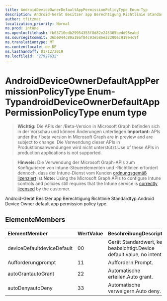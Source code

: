 ```yaml
---
title: AndroidDeviceOwnerDefaultAppPermissionPolicyType Enum-Typ
description: Android-Gerät Besitzer app Berechtigung Richtlinie Standardtyp.
author: tfitzmac
localization_priority: Normal
ms.prod: intune
ms.openlocfilehash: fb03710edb29954355f8d82e245365bedd98eabd
ms.sourcegitcommit: 36be044c89a19af84c93e586e22200ec919e4c9f
ms.translationtype: MT
ms.contentlocale: de-DE
ms.lasthandoff: 01/12/2019
ms.locfileid: "27927632"
---
```

# <a name="androiddeviceownerdefaultapppermissionpolicytype-enum-type"></a><span data-ttu-id="43bdb-103">AndroidDeviceOwnerDefaultAppPermissionPolicyType Enum-Typ</span><span class="sxs-lookup"><span data-stu-id="43bdb-103">androidDeviceOwnerDefaultAppPermissionPolicyType enum type</span></span>

> <span data-ttu-id="43bdb-104">**Wichtig:** Die APIs der /Beta-Version in Microsoft Graph befinden sich in der Vorschau und können Änderungen unterliegen.</span><span class="sxs-lookup"><span data-stu-id="43bdb-104">**Important:** APIs under the / beta version in Microsoft Graph are in preview and are subject to change.</span></span> <span data-ttu-id="43bdb-105">Die Verwendung dieser APIs in Produktionsanwendungen wird nicht unterstützt.</span><span class="sxs-lookup"><span data-stu-id="43bdb-105">Use of these APIs in production applications is not supported.</span></span>

> <span data-ttu-id="43bdb-106">**Hinweis:** Die Verwendung der Microsoft Graph-APIs zum Konfigurieren von Intune-Steuerelementen und -Richtlinien erfordert dennoch, dass der Intune-Dienst vom Kunden [ordnungsgemäß lizenziert](https://go.microsoft.com/fwlink/?linkid=839381) ist.</span><span class="sxs-lookup"><span data-stu-id="43bdb-106">**Note:** Using the Microsoft Graph APIs to configure Intune controls and policies still requires that the Intune service is [correctly licensed](https://go.microsoft.com/fwlink/?linkid=839381) by the customer.</span></span>

<span data-ttu-id="43bdb-107">Android-Gerät Besitzer app Berechtigung Richtlinie Standardtyp.</span><span class="sxs-lookup"><span data-stu-id="43bdb-107">Android Device Owner default app permission policy type.</span></span>
## <a name="members"></a><span data-ttu-id="43bdb-108">Elemente</span><span class="sxs-lookup"><span data-stu-id="43bdb-108">Members</span></span>
|<span data-ttu-id="43bdb-109">Element</span><span class="sxs-lookup"><span data-stu-id="43bdb-109">Member</span></span>|<span data-ttu-id="43bdb-110">Wert</span><span class="sxs-lookup"><span data-stu-id="43bdb-110">Value</span></span>|<span data-ttu-id="43bdb-111">Beschreibung</span><span class="sxs-lookup"><span data-stu-id="43bdb-111">Description</span></span>|
|:---|:---|:---|
|<span data-ttu-id="43bdb-112">deviceDefault</span><span class="sxs-lookup"><span data-stu-id="43bdb-112">deviceDefault</span></span>|<span data-ttu-id="43bdb-113">0</span><span class="sxs-lookup"><span data-stu-id="43bdb-113">0</span></span>|<span data-ttu-id="43bdb-114">Gerät Standardwert, keine beabsichtigt.</span><span class="sxs-lookup"><span data-stu-id="43bdb-114">Device default value, no intent.</span></span>|
|<span data-ttu-id="43bdb-115">Aufforderung</span><span class="sxs-lookup"><span data-stu-id="43bdb-115">prompt</span></span>|<span data-ttu-id="43bdb-116">1</span><span class="sxs-lookup"><span data-stu-id="43bdb-116">1</span></span>|<span data-ttu-id="43bdb-117">Auffordern.</span><span class="sxs-lookup"><span data-stu-id="43bdb-117">Prompt.</span></span>|
|<span data-ttu-id="43bdb-118">autoGrant</span><span class="sxs-lookup"><span data-stu-id="43bdb-118">autoGrant</span></span>|<span data-ttu-id="43bdb-119">2</span><span class="sxs-lookup"><span data-stu-id="43bdb-119">2</span></span>|<span data-ttu-id="43bdb-120">Automatische erteilen.</span><span class="sxs-lookup"><span data-stu-id="43bdb-120">Auto grant.</span></span>|
|<span data-ttu-id="43bdb-121">autoDeny</span><span class="sxs-lookup"><span data-stu-id="43bdb-121">autoDeny</span></span>|<span data-ttu-id="43bdb-122">3</span><span class="sxs-lookup"><span data-stu-id="43bdb-122">3</span></span>|<span data-ttu-id="43bdb-123">Automatische verweigern.</span><span class="sxs-lookup"><span data-stu-id="43bdb-123">Auto deny.</span></span>|





